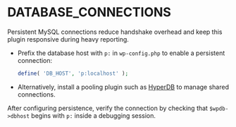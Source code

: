 # DATABASE_CONNECTIONS

Persistent MySQL connections reduce handshake overhead and keep this plugin responsive during heavy reporting.

- Prefix the database host with `p:` in `wp-config.php` to enable a persistent connection:

    ```php
    define( 'DB_HOST', 'p:localhost' );
    ```

- Alternatively, install a pooling plugin such as [HyperDB](https://github.com/Automattic/hyperdb) to manage shared connections.

After configuring persistence, verify the connection by checking that `$wpdb->dbhost` begins with `p:` inside a debugging session.
